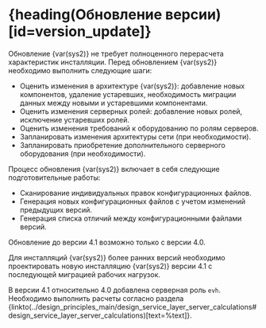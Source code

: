 # {heading(Обновление версии)[id=version_update]}

Обновление {var(sys2)} не требует полноценного перерасчета характеристик инсталляции. Перед обновлением {var(sys2)} необходимо выполнить следующие шаги:

* Оценить изменения в архитектуре {var(sys2)}: добавление новых компонентов, удаление устаревших, необходимость миграции данных между новыми и устаревшими компонентами.
* Оценить изменения серверных ролей: добавление новых ролей, исключение устаревших ролей.
* Оценить изменения требований к оборудованию по ролям серверов.
* Запланировать изменения архитектуры сети (при необходимости).
* Запланировать приобретение дополнительного серверного оборудования (при необходимости).

Процесс обновления {var(sys2)} включает в себя следующие подготовительные работы:

* Сканирование индивидуальных правок конфигурационных файлов.
* Генерация новых конфигурационных файлов с учетом изменений предыдущих версий.
* Генерация списка отличий между конфигурационными файлами версий.

<err>

Обновление до версии 4.1 возможно только с версии 4.0.

</err>

Для инсталляций {var(sys2)} более ранних версий необходимо проектировать новую инсталляцию {var(sys2)} версии 4.1 с последующей миграцией рабочих нагрузок.

В версии 4.1 относительно 4.0 добавлена серверная роль `evh`. Необходимо выполнить расчеты согласно раздела {linkto(../design_principles_main/design_service_layer_server_calculations#design_service_layer_server_calculations)[text=%text]}.